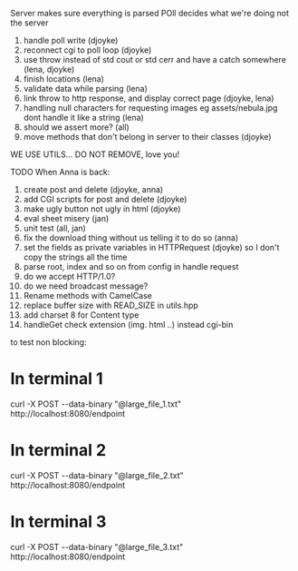 Server makes sure everything is parsed
POll decides what we're doing not the server

1. handle poll write (djoyke)
2. reconnect cgi to poll loop (djoyke)
3. use throw instead of std cout or std cerr and have a catch somewhere (lena, djoyke)
4. finish locations (lena)
5. validate data while parsing (lena)
6. link throw to http response, and display correct page (djoyke, lena)
7. handling null characters for requesting images eg assets/nebula.jpg dont handle it like a string (lena)
8. should we assert more? (all)
9. move methods that don't belong in server to their classes (djoyke)

WE USE UTILS... DO NOT REMOVE, love you!


TODO When Anna is back:
1. create post and delete (djoyke, anna)
2. add CGI scripts for post and delete (djoyke)
3. make ugly button not ugly in html (djoyke)
4. eval sheet misery (jan)
5. unit test (all, jan)
6. fix the download thing without us telling it to do so (anna)
7. set the fields as private variables in HTTPRequest (djoyke) so I don't copy the strings all the time
8. parse root, index and so on from config in handle request
9. do we accept HTTP/1.0?
10. do we need broadcast message?
11. Rename methods with CamelCase
12. replace buffer size with READ_SIZE in utils.hpp
13. add charset 8 for Content type
14. handleGet check extension (img. html ..) instead cgi-bin


to test non blocking:
# In terminal 1
curl -X POST --data-binary "@large_file_1.txt" http://localhost:8080/endpoint
# In terminal 2
curl -X POST --data-binary "@large_file_2.txt" http://localhost:8080/endpoint
# In terminal 3
curl -X POST --data-binary "@large_file_3.txt" http://localhost:8080/endpoint
